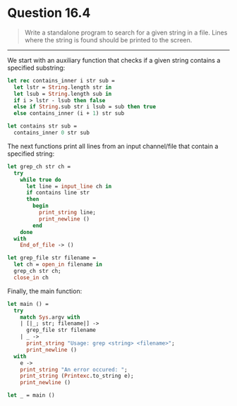 # Question 16.4

> Write a standalone program to search for a given string in a file.
> Lines where the string is found should be printed to the screen.

---

We start with an auxiliary function that checks if a given string contains a specified substring:
```ocaml
let rec contains_inner i str sub =
  let lstr = String.length str in
  let lsub = String.length sub in
  if i > lstr - lsub then false
  else if String.sub str i lsub = sub then true
  else contains_inner (i + 1) str sub

let contains str sub =
  contains_inner 0 str sub
```

The next functions print all lines from an input channel/file that contain a specified string:
```ocaml
let grep_ch str ch =
  try
    while true do
      let line = input_line ch in
      if contains line str
      then
        begin
          print_string line;
          print_newline ()
        end
    done
  with
    End_of_file -> ()

let grep_file str filename =
  let ch = open_in filename in
  grep_ch str ch;
  close_in ch
```

Finally, the main function:
```ocaml
let main () =
  try
    match Sys.argv with
    | [|_; str; filename|] ->
      grep_file str filename
    | _ ->
      print_string "Usage: grep <string> <filename>";
      print_newline ()
  with
    e ->
    print_string "An error occured: ";
    print_string (Printexc.to_string e);
    print_newline ()

let _ = main ()
```
